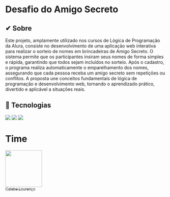 <h1>Desafio do Amigo Secreto</h1>

<h2> ✔ Sobre</h2>
<p> Este projeto, amplamente utilizado nos cursos de Lógica de Programação da Alura, consiste no desenvolvimento de uma aplicação web interativa para realizar o sorteio de nomes em brincadeiras de Amigo Secreto. O sistema permite que os participantes insiram seus nomes de forma simples e rápida, garantindo que todos sejam incluídos no sorteio. Após o cadastro, o programa realiza automaticamente o emparelhamento dos nomes, assegurando que cada pessoa receba um amigo secreto sem repetições ou conflitos. A proposta une conceitos fundamentais de lógica de programação e desenvolvimento web, tornando o aprendizado prático, divertido e aplicável a situações reais.
</p>

## 🚀 Tecnologias
<div>
  <img src="https://img.shields.io/badge/HTML-239120?style=for-the-badge&logo=html5&logoColor=white">
  <img src="https://img.shields.io/badge/CSS-239120?&style=for-the-badge&logo=css3&logoColor=white">
  <img src="https://img.shields.io/badge/JavaScript-F7DF1E?style=for-the-badge&logo=javascript&logoColor=black">
</div>

# Time
[<img loading="lazy" src="https://avatars.githubusercontent.com/u/131987253?s=400&u=c4c4706e7abb4639aa4331cff4359cdbff805d56&v=4" width=115><br> <sub> Calebe Lourenço </sub>](https://github.com/calebelouger)

